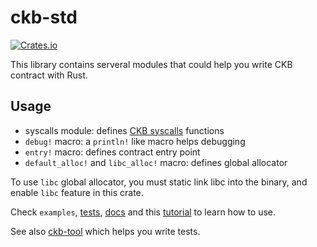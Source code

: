 # ckb-std
[![Crates.io](https://img.shields.io/crates/v/ckb-std.svg)](https://crates.io/crates/ckb-std)

This library contains serveral modules that could help you write CKB contract with Rust.

## Usage

* syscalls module: defines [CKB syscalls](https://github.com/nervosnetwork/rfcs/blob/master/rfcs/0009-vm-syscalls/0009-vm-syscalls.md) functions
* `debug!` macro: a `println!` like macro helps debugging
* `entry!` macro: defines contract entry point
* `default_alloc!` and `libc_alloc!` macro: defines global allocator

To use `libc` global allocator, you must static link libc into the binary, and enable `libc` feature in this crate.

Check `examples`, [tests](https://github.com/jjyr/ckb-std/blob/master/test/contract/src/main.rs), [docs](https://docs.rs/crate/ckb-std) and this [tutorial](https://justjjy.com/Build-CKB-contract-with-Rust-part-1) to learn how to use.

See also [ckb-tool](https://github.com/jjyr/ckb-tool) which helps you write tests.

